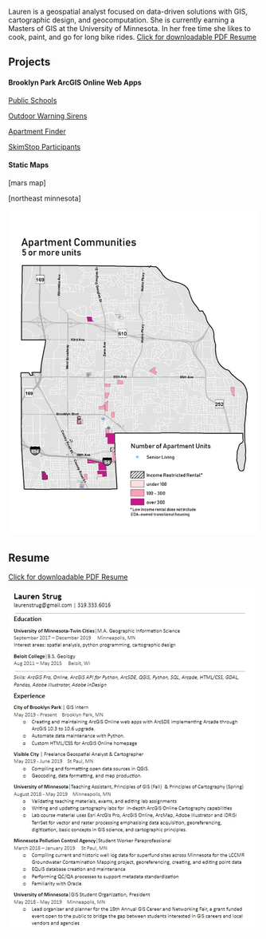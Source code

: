 Lauren is a geospatial analyst focused on data-driven solutions with GIS, cartographic design, and geocomputation. She is currently earning a Masters of GIS at the University of Minnesota.  In her free time she likes to cook, paint, and go for long bike rides. [Click for downloadable PDF Resume](Resume_Strug2019.pdf)

## Projects

#### Brooklyn Park ArcGIS Online Web Apps
[Public Schools](http://brooklynpark.maps.arcgis.com/apps/webappviewer/index.html?id=7397e3a072dd4b5cadc1444bbe456d68)

[Outdoor Warning Sirens](http://brooklynpark.maps.arcgis.com/apps/webappviewer/index.html?id=74c9e566380c45eb95c575e71932973b)

[Apartment Finder](http://brooklynpark.maps.arcgis.com/apps/webappviewer/index.html?id=b23aa0521ef34bb19d89f3b0f25a434d)

[SkimStop Participants](http://brooklynpark.maps.arcgis.com/apps/webappviewer/index.html?id=28f28a73beac4a1e85ba567655ee02b9)

#### Static Maps
[mars map]

[northeast minnesota]

![apartment communities](ApartmentCommunities-page-001.jpg)
## Resume

[Click for downloadable PDF Resume](Resume_Strug2019.pdf)


![Resume](resume.jpg)

